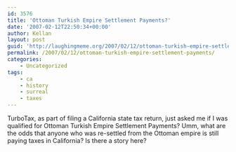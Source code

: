 ```yaml
---
id: 3576
title: 'Ottoman Turkish Empire Settlement Payments?'
date: '2007-02-12T22:50:34+00:00'
author: Kellan
layout: post
guid: 'http://laughingmeme.org/2007/02/12/ottoman-turkish-empire-settlement-payments/'
permalink: /2007/02/12/ottoman-turkish-empire-settlement-payments/
categories:
    - Uncategorized
tags:
    - ca
    - history
    - surreal
    - taxes
---
```


TurboTax, as part of filing a California state tax return, just asked me if I was qualified for Ottoman Turkish Empire Settlement Payments? Umm, what are the odds that anyone who was re-settled from the Ottoman empire is still paying taxes in California? Is there a story here?